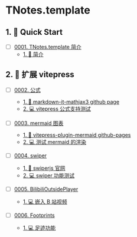 # TNotes.template


## 1. 🚀 Quick Start

- [ ] [0001. TNotes.template 简介](https://tdahuyou.github.io/TNotes.template/notes/0001.%20TNotes.template%20%E7%AE%80%E4%BB%8B/README) <!-- [locale](./notes/0001.%20TNotes.template%20%E7%AE%80%E4%BB%8B/README) -->  
  - [1. 📒 简介](https://tdahuyou.github.io/TNotes.template/notes/0001.%20TNotes.template%20%E7%AE%80%E4%BB%8B/README#1--简介)
  

## 2. 📒 扩展 vitepress

- [ ] [0002. 公式](https://tdahuyou.github.io/TNotes.template/notes/0002.%20%E5%85%AC%E5%BC%8F/README) <!-- [locale](./notes/0002.%20%E5%85%AC%E5%BC%8F/README) -->  
  - [1. 🔗 markdown-it-mathjax3 github page](https://tdahuyou.github.io/TNotes.template/notes/0002.%20%E5%85%AC%E5%BC%8F/README#1--markdown-it-mathjax3-github-page)
  - [2. 💻 vitepress 公式支持测试](https://tdahuyou.github.io/TNotes.template/notes/0002.%20%E5%85%AC%E5%BC%8F/README#2--vitepress-公式支持测试)
  

- [ ] [0003. mermaid 图表](https://tdahuyou.github.io/TNotes.template/notes/0003.%20mermaid%20%E5%9B%BE%E8%A1%A8/README) <!-- [locale](./notes/0003.%20mermaid%20%E5%9B%BE%E8%A1%A8/README) -->  
  - [1. 🔗 vitepress-plugin-mermaid github-pages](https://tdahuyou.github.io/TNotes.template/notes/0003.%20mermaid%20%E5%9B%BE%E8%A1%A8/README#1--vitepress-plugin-mermaid-github-pages)
  - [2. 💻 测试 mermaid 的渲染](https://tdahuyou.github.io/TNotes.template/notes/0003.%20mermaid%20%E5%9B%BE%E8%A1%A8/README#2--测试-mermaid-的渲染)
  

- [ ] [0004. swiper](https://tdahuyou.github.io/TNotes.template/notes/0004.%20swiper/README) <!-- [locale](./notes/0004.%20swiper/README) -->  
  - [1. 🔗 swiperjs 官网](https://tdahuyou.github.io/TNotes.template/notes/0004.%20swiper/README#1--swiperjs-官网)
  - [2. 💻 swiper 功能测试](https://tdahuyou.github.io/TNotes.template/notes/0004.%20swiper/README#2--swiper-功能测试)
  

- [ ] [0005. BilibiliOutsidePlayer](https://tdahuyou.github.io/TNotes.template/notes/0005.%20BilibiliOutsidePlayer/README) <!-- [locale](./notes/0005.%20BilibiliOutsidePlayer/README) -->  
  - [1. 💻 嵌入 B 站视频](https://tdahuyou.github.io/TNotes.template/notes/0005.%20BilibiliOutsidePlayer/README#1--嵌入-b-站视频)
  

- [ ] [0006. Footprints](https://tdahuyou.github.io/TNotes.template/notes/0006.%20Footprints/README) <!-- [locale](./notes/0006.%20Footprints/README) -->  
  - [1. 💻 足迹功能](https://tdahuyou.github.io/TNotes.template/notes/0006.%20Footprints/README#1--足迹功能)
  
